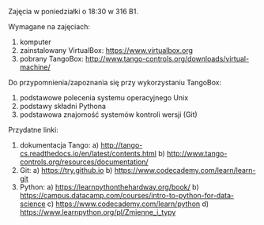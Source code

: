 Zajęcia w poniedziałki o 18:30 w 316 B1.

Wymagane na zajęciach:
1) komputer
2) zainstalowany VirtualBox: https://www.virtualbox.org
3) pobrany TangoBox: http://www.tango-controls.org/downloads/virtual-machine/

Do przypomnienia/zapoznania się przy wykorzystaniu TangoBox:
1) podstawowe polecenia systemu operacyjnego Unix
2) podstawy składni Pythona
3) podstawowa znajomość systemów kontroli wersji (Git)

Przydatne linki:
1) dokumentacja Tango:
a) http://tango-cs.readthedocs.io/en/latest/contents.html
b) http://www.tango-controls.org/resources/documentation/
2) Git:
a) https://try.github.io 
b) https://www.codecademy.com/learn/learn-git
3) Python:
a) https://learnpythonthehardway.org/book/
b) https://campus.datacamp.com/courses/intro-to-python-for-data-science 
c) https://www.codecademy.com/learn/python 
d) https://www.learnpython.org/pl/Zmienne_i_typy